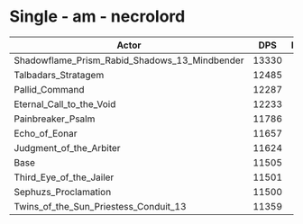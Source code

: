# Single - am - necrolord
| Actor | DPS | Increase |
|---|:---:|:---:|
|Shadowflame_Prism_Rabid_Shadows_13_Mindbender|13330|15.86%|
|Talbadars_Stratagem|12485|8.51%|
|Pallid_Command|12287|6.79%|
|Eternal_Call_to_the_Void|12233|6.32%|
|Painbreaker_Psalm|11786|2.44%|
|Echo_of_Eonar|11657|1.32%|
|Judgment_of_the_Arbiter|11624|1.03%|
|Base|11505|0.00%|
|Third_Eye_of_the_Jailer|11501|-0.04%|
|Sephuzs_Proclamation|11500|-0.04%|
|Twins_of_the_Sun_Priestess_Conduit_13|11359|-1.27%|
